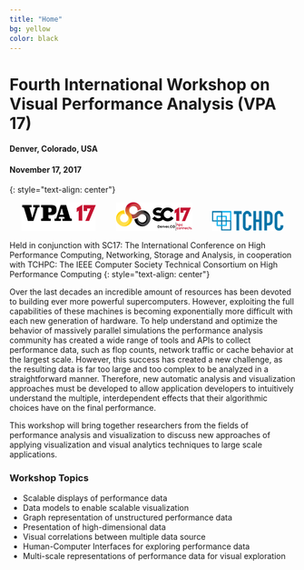 ```yaml
---
title: "Home"
bg: yellow
color: black
---
```


# Fourth International Workshop on Visual Performance Analysis (VPA 17) 
#### Denver, Colorado, USA
#### November 17, 2017
{: style="text-align: center"}

<div style="text-align:center;">
  <img src="img/vpa17.png" />
  &nbsp;  &nbsp;  &nbsp;  &nbsp;
  <a href="http://sc17.supercomputing.org"><img src="img/SC17FullColor.png" /></a>
  &nbsp;  &nbsp;  &nbsp;  &nbsp;
  <a href="https://www.computer.org/web/tchpc"><img src="img/tchpc_logo_cmyk.png" /></a>
</div>

Held in conjunction with SC17: The International Conference on High Performance Computing, Networking, Storage and Analysis, in cooperation with TCHPC: The IEEE Computer Society Technical Consortium on High Performance Computing
{: style="text-align: center"}

Over the last decades an incredible amount of resources has been devoted to
building ever more powerful supercomputers. However, exploiting the full
capabilities of these machines is becoming exponentially more difficult with
each new generation of hardware. To help understand and optimize the behavior
of massively parallel simulations the performance analysis community has
created a wide range of tools and APIs to collect performance data, such as
flop counts, network traffic or cache behavior at the largest scale. However,
this success has created a new challenge, as the resulting data is far too
large and too complex to be analyzed in a straightforward manner. Therefore,
new automatic analysis and visualization approaches must be developed to allow
application developers to intuitively understand the multiple, interdependent
effects that their algorithmic choices have on the final performance.

This workshop will bring together researchers from the fields of performance
analysis and visualization to discuss new approaches of applying visualization
and visual analytics techniques to large scale applications.

### Workshop Topics

- Scalable displays of performance data
- Data models to enable scalable visualization
- Graph representation of unstructured performance data
- Presentation of high-dimensional data
- Visual correlations between multiple data source
- Human-Computer Interfaces for exploring performance data
- Multi-scale representations of performance data for visual exploration

